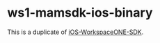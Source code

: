 # ws1-mamsdk-ios-binary
This is a duplicate of [iOS-WorkspaceONE-SDK](https://github.com/euc-releases/iOS-WorkspaceONE-SDK).